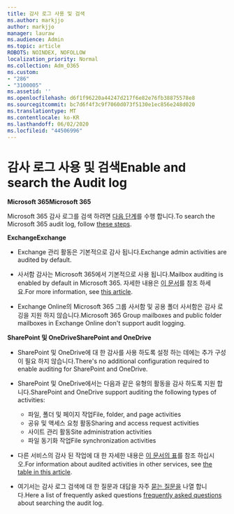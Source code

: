 ```yaml
---
title: 감사 로그 사용 및 검색
ms.author: markjjo
author: markjjo
manager: lauraw
ms.audience: Admin
ms.topic: article
ROBOTS: NOINDEX, NOFOLLOW
localization_priority: Normal
ms.collection: Adm_O365
ms.custom:
- "286"
- "3100005"
ms.assetid: ''
ms.openlocfilehash: d6f1f96220a44247d217f6e82e76fb38875578e8
ms.sourcegitcommit: bc7d6f4f3c9f7060d073f5130e1ec856e248d020
ms.translationtype: MT
ms.contentlocale: ko-KR
ms.lasthandoff: 06/02/2020
ms.locfileid: "44506996"
---
```

# <a name="enable-and-search-the-audit-log"></a><span data-ttu-id="38a9e-102">감사 로그 사용 및 검색</span><span class="sxs-lookup"><span data-stu-id="38a9e-102">Enable and search the Audit log</span></span>

<span data-ttu-id="38a9e-103">**Microsoft 365**</span><span class="sxs-lookup"><span data-stu-id="38a9e-103">**Microsoft 365**</span></span>

<span data-ttu-id="38a9e-104">Microsoft 365 감사 로그를 검색 하려면 [다음 단계](https://docs.microsoft.com/microsoft-365/compliance/search-the-audit-log-in-security-and-compliance#search-the-audit-log)를 수행 합니다.</span><span class="sxs-lookup"><span data-stu-id="38a9e-104">To search the Microsoft 365 audit log, follow [these steps](https://docs.microsoft.com/microsoft-365/compliance/search-the-audit-log-in-security-and-compliance#search-the-audit-log).</span></span>

<span data-ttu-id="38a9e-105">**Exchange**</span><span class="sxs-lookup"><span data-stu-id="38a9e-105">**Exchange**</span></span>

- <span data-ttu-id="38a9e-106">Exchange 관리 활동은 기본적으로 감사 됩니다.</span><span class="sxs-lookup"><span data-stu-id="38a9e-106">Exchange admin activities are audited by default.</span></span>

- <span data-ttu-id="38a9e-107">사서함 감사는 Microsoft 365에서 기본적으로 사용 됩니다.</span><span class="sxs-lookup"><span data-stu-id="38a9e-107">Mailbox auditing is enabled by default in Microsoft 365.</span></span> <span data-ttu-id="38a9e-108">자세한 내용은 [이 문서](https://docs.microsoft.com/microsoft-365/compliance/enable-mailbox-auditing)를 참조 하세요.</span><span class="sxs-lookup"><span data-stu-id="38a9e-108">For more information, see  [this article](https://docs.microsoft.com/microsoft-365/compliance/enable-mailbox-auditing).</span></span>

- <span data-ttu-id="38a9e-109">Exchange Online의 Microsoft 365 그룹 사서함 및 공용 폴더 사서함은 감사 로깅을 지원 하지 않습니다.</span><span class="sxs-lookup"><span data-stu-id="38a9e-109">Microsoft 365 Group mailboxes and public folder mailboxes in Exchange Online don't support audit logging.</span></span>

<span data-ttu-id="38a9e-110">**SharePoint 및 OneDrive**</span><span class="sxs-lookup"><span data-stu-id="38a9e-110">**SharePoint and OneDrive**</span></span>

- <span data-ttu-id="38a9e-111">SharePoint 및 OneDrive에 대 한 감사를 사용 하도록 설정 하는 데에는 추가 구성이 필요 하지 않습니다.</span><span class="sxs-lookup"><span data-stu-id="38a9e-111">There's no additional configuration required to enable auditing for SharePoint and OneDrive.</span></span>

- <span data-ttu-id="38a9e-112">SharePoint 및 OneDrive에서는 다음과 같은 유형의 활동을 감사 하도록 지원 합니다.</span><span class="sxs-lookup"><span data-stu-id="38a9e-112">SharePoint and OneDrive support auditing the following types of activities:</span></span>

    - <span data-ttu-id="38a9e-113">파일, 폴더 및 페이지 작업</span><span class="sxs-lookup"><span data-stu-id="38a9e-113">File, folder, and page activities</span></span>
    - <span data-ttu-id="38a9e-114">공유 및 액세스 요청 활동</span><span class="sxs-lookup"><span data-stu-id="38a9e-114">Sharing and access request activities</span></span>
    - <span data-ttu-id="38a9e-115">사이트 관리 활동</span><span class="sxs-lookup"><span data-stu-id="38a9e-115">Site administration activities</span></span>
    - <span data-ttu-id="38a9e-116">파일 동기화 작업</span><span class="sxs-lookup"><span data-stu-id="38a9e-116">File synchronization activities</span></span>

- <span data-ttu-id="38a9e-117">다른 서비스의 감사 된 작업에 대 한 자세한 내용은 [이 문서의 표](https://docs.microsoft.com/microsoft-365/compliance/search-the-audit-log-in-security-and-compliance#audited-activities)를 참조 하십시오.</span><span class="sxs-lookup"><span data-stu-id="38a9e-117">For information about audited activities in other services, see  [the table in this article](https://docs.microsoft.com/microsoft-365/compliance/search-the-audit-log-in-security-and-compliance#audited-activities).</span></span>

- <span data-ttu-id="38a9e-118">여기서는 감사 로그 검색에 대 한 질문과 대답을 자주 [묻는 질문을](https://docs.microsoft.com/microsoft-365/compliance/search-the-audit-log-in-security-and-compliance#frequently-asked-questions) 나열 합니다.</span><span class="sxs-lookup"><span data-stu-id="38a9e-118">Here a list of frequently asked questions [frequently asked questions](https://docs.microsoft.com/microsoft-365/compliance/search-the-audit-log-in-security-and-compliance#frequently-asked-questions) about searching the audit log.</span></span>